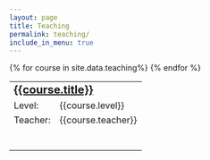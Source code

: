 ```yaml
---
layout: page
title: Teaching
permalink: teaching/
include_in_menu: true
---
```


<table>
{% for course in site.data.teaching%}
<tr>
<td colspan=2><b style="font-size:20px"><a href="{{course.link}}">{{course.title}}</a></b></td>
</tr>
<tr>
<td>Level:</td><td>{{course.level}}</td>
</tr>
<tr>
<td>Teacher:</td><td>{{course.teacher}}</td>
</tr>
<tr style="height:40px">
</tr>
{% endfor %}
</table>
